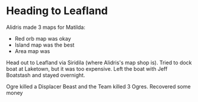 # Heading to Leafland

Alidris made 3 maps for Matilda:

- Red orb map was okay
- Island map was the best
- Area map was 


Head out to Leafland via Siridila (where Alidris's map shop is).
Tried to dock boat at Laketown, but it was too expensive.
Left the boat with Jeff Boatstash and stayed overnight. 

Ogre killed a Displacer Beast and the Team killed 3 Ogres. 
Recovered some money 
